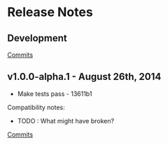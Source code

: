 # Release Notes

## Development

[Commits](https://github.com/kpdecker/release-test/compare/v1.0.0-alpha.1...master)

## v1.0.0-alpha.1 - August 26th, 2014
- Make tests pass - 13611b1

Compatibility notes:
- TODO : What might have broken?

[Commits](https://github.com/kpdecker/release-test/compare/1b614db...v1.0.0-alpha.1)

